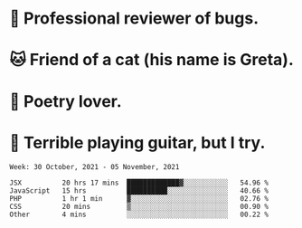 # 🐛 Professional reviewer of bugs.
# 🐱 Friend of a cat (his name is Greta).
# 📜 Poetry lover.
# 🎸 Terrible playing guitar, but I try.

<!--START_SECTION:waka-->
```text
Week: 30 October, 2021 - 05 November, 2021

JSX          20 hrs 17 mins  █████████████▓░░░░░░░░░░░   54.96 % 
JavaScript   15 hrs          ██████████░░░░░░░░░░░░░░░   40.66 % 
PHP          1 hr 1 min      ▓░░░░░░░░░░░░░░░░░░░░░░░░   02.76 % 
CSS          20 mins         ▒░░░░░░░░░░░░░░░░░░░░░░░░   00.90 % 
Other        4 mins          ░░░░░░░░░░░░░░░░░░░░░░░░░   00.22 % 
```
<!--END_SECTION:waka-->
